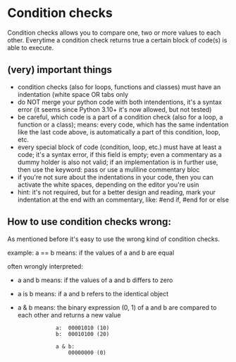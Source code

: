 #	Condition checks

Condition checks allows you to compare one, two or more values to each other.
Everytime a condition check returns true a certain block of code(s) is able to execute.

##	(very) important things

- condition checks (also for loops, functions and classes) must have an indentation (white space OR tabs only
- do NOT merge your python code with both intendentions, it's a syntax error (it seems since Python 3.10+ it's now allowed, but not tested)
- be careful, which code is a part of a condition check (also for a loop, a function or a class); means: every code, which has the same indentation like the last code above, is automatically a part of this condition, loop, etc.
- every special block of code (condition, loop, etc.) must have at least a code; it's a syntax error, if this field is empty; even a commentary as a dummy holder is also not valid; if an implementation is in further use, then use the keyword: pass or use a muliline commentary bloc
- if you're not sure about the indentations in your code, then you can activate the white spaces, depending on the editor you're usin
- hint: it's not required, but for a better design and reading, mark your indentation at the end with an commentary, like: #end if, #end for or else

##	How to use condition checks wrong:

As mentioned before it's easy to use the wrong kind of condition checks.

example:
	a == b means:	if the values of a and b are equal

often wrongly interpreted:
-	a and b means:	if the values of a and b differs to zero
-	a is b means:	if a and b refers to the identical object
-	a & b means:	the binary expression (0, 1) of a and b are
					compared to each other and returns
					a new value

					a:	00001010 (10)
					b:	00010100 (20)

					a & b:
						00000000 (0)